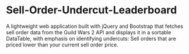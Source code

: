 # Sell-Order-Undercut-Leaderboard
A lightweight web application built with jQuery and Bootstrap that fetches sell order data from the Guild Wars 2 API and displays it in a sortable DataTable, with emphasis on identifying undercuts: Sell orders that are priced lower than your current sell order price.
